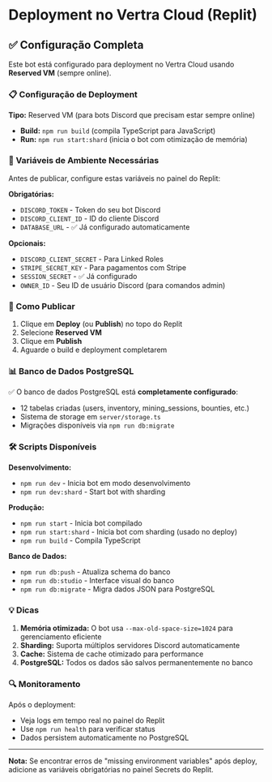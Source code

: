 # Deployment no Vertra Cloud (Replit)

## ✅ Configuração Completa

Este bot está configurado para deployment no Vertra Cloud usando **Reserved VM** (sempre online).

### 📋 Configuração de Deployment

**Tipo:** Reserved VM (para bots Discord que precisam estar sempre online)
- **Build:** `npm run build` (compila TypeScript para JavaScript)
- **Run:** `npm run start:shard` (inicia o bot com otimização de memória)

### 🔐 Variáveis de Ambiente Necessárias

Antes de publicar, configure estas variáveis no painel do Replit:

**Obrigatórias:**
- `DISCORD_TOKEN` - Token do seu bot Discord
- `DISCORD_CLIENT_ID` - ID do cliente Discord
- `DATABASE_URL` - ✅ Já configurado automaticamente

**Opcionais:**
- `DISCORD_CLIENT_SECRET` - Para Linked Roles
- `STRIPE_SECRET_KEY` - Para pagamentos com Stripe
- `SESSION_SECRET` - ✅ Já configurado
- `OWNER_ID` - Seu ID de usuário Discord (para comandos admin)

### 🚀 Como Publicar

1. Clique em **Deploy** (ou **Publish**) no topo do Replit
2. Selecione **Reserved VM**
3. Clique em **Publish**
4. Aguarde o build e deployment completarem

### 📊 Banco de Dados PostgreSQL

✅ O banco de dados PostgreSQL está **completamente configurado**:
- 12 tabelas criadas (users, inventory, mining_sessions, bounties, etc.)
- Sistema de storage em `server/storage.ts`
- Migrações disponíveis via `npm run db:migrate`

### 🛠️ Scripts Disponíveis

**Desenvolvimento:**
- `npm run dev` - Inicia bot em modo desenvolvimento
- `npm run dev:shard` - Start bot with sharding

**Produção:**
- `npm run start` - Inicia bot compilado
- `npm run start:shard` - Inicia bot com sharding (usado no deploy)
- `npm run build` - Compila TypeScript

**Banco de Dados:**
- `npm run db:push` - Atualiza schema do banco
- `npm run db:studio` - Interface visual do banco
- `npm run db:migrate` - Migra dados JSON para PostgreSQL

### 💡 Dicas

1. **Memória otimizada:** O bot usa `--max-old-space-size=1024` para gerenciamento eficiente
2. **Sharding:** Suporta múltiplos servidores Discord automaticamente
3. **Cache:** Sistema de cache otimizado para performance
4. **PostgreSQL:** Todos os dados são salvos permanentemente no banco

### 🔍 Monitoramento

Após o deployment:
- Veja logs em tempo real no painel do Replit
- Use `npm run health` para verificar status
- Dados persistem automaticamente no PostgreSQL

---

**Nota:** Se encontrar erros de "missing environment variables" após deploy, adicione as variáveis obrigatórias no painel Secrets do Replit.
